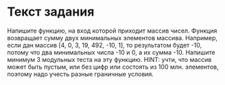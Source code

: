 # Текст задания
Напишите функцию, на вход которой приходит массив чисел. Функция возвращает сумму двух минимальных элементов массива.
Например, если дан массив [4, 0, 3, 19, 492, -10, 1], то результатом будет -10, потому что два минимальных числа -10 и 0, а их сумма -10.
Напишите минимум 3 модульных теста на эту функцию.
HINT: учти, что массив может быть пустым, или без цифр или состоять из 100 млн. элементов, поэтому надо учесть разные граничные условия.
